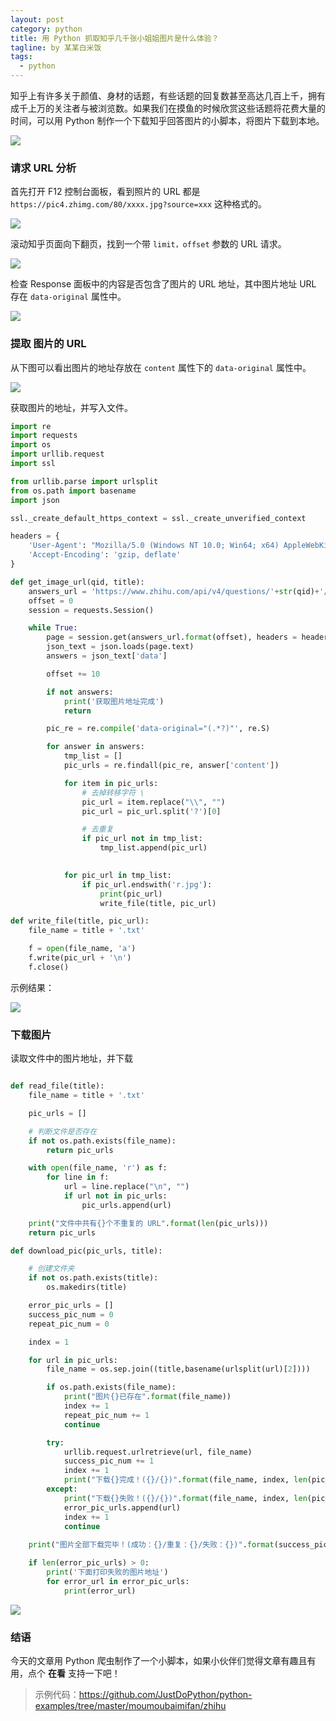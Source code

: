 ```yaml
---
layout: post
category: python
title: 用 Python 抓取知乎几千张小姐姐图片是什么体验？
tagline: by 某某白米饭
tags: 
  - python
---
```


知乎上有许多关于颜值、身材的话题，有些话题的回复数甚至高达几百上千，拥有成千上万的关注者与被浏览数。如果我们在摸鱼的时候欣赏这些话题将花费大量的时间，可以用 Python 制作一个下载知乎回答图片的小脚本，将图片下载到本地。
<!--more-->

![](http://www.justdopython.com/assets/images/2021/03/zhihu/1.png)

### 请求 URL 分析

首先打开 F12 控制台面板，看到照片的 URL 都是 `https://pic4.zhimg.com/80/xxxx.jpg?source=xxx` 这种格式的。

![](http://www.justdopython.com/assets/images/2021/03/zhihu/2.png)

滚动知乎页面向下翻页，找到一个带 `limit，offset` 参数的 URL 请求。

![](http://www.justdopython.com/assets/images/2021/03/zhihu/3.png)

检查 Response 面板中的内容是否包含了图片的 URL 地址，其中图片地址 URL 存在 `data-original` 属性中。

![](http://www.justdopython.com/assets/images/2021/03/zhihu/4.png)

### 提取 图片的 URL 

从下图可以看出图片的地址存放在 `content` 属性下的 `data-original` 属性中。

![](http://www.justdopython.com/assets/images/2021/03/zhihu/5.png)

获取图片的地址，并写入文件。

```python
import re
import requests
import os
import urllib.request
import ssl

from urllib.parse import urlsplit
from os.path import basename
import json

ssl._create_default_https_context = ssl._create_unverified_context

headers = {
    'User-Agent': "Mozilla/5.0 (Windows NT 10.0; Win64; x64) AppleWebKit/537.36 (KHTML, like Gecko) Chrome/89.0.4389.90 Safari/537.36",
    'Accept-Encoding': 'gzip, deflate'
}

def get_image_url(qid, title):
    answers_url = 'https://www.zhihu.com/api/v4/questions/'+str(qid)+'/answers?include=data%5B*%5D.is_normal%2Cadmin_closed_comment%2Creward_info%2Cis_collapsed%2Cannotation_action%2Cannotation_detail%2Ccollapse_reason%2Cis_sticky%2Ccollapsed_by%2Csuggest_edit%2Ccomment_count%2Ccan_comment%2Ccontent%2Ceditable_content%2Cattachment%2Cvoteup_count%2Creshipment_settings%2Ccomment_permission%2Ccreated_time%2Cupdated_time%2Creview_info%2Crelevant_info%2Cquestion%2Cexcerpt%2Cis_labeled%2Cpaid_info%2Cpaid_info_content%2Crelationship.is_authorized%2Cis_author%2Cvoting%2Cis_thanked%2Cis_nothelp%2Cis_recognized%3Bdata%5B*%5D.mark_infos%5B*%5D.url%3Bdata%5B*%5D.author.follower_count%2Cbadge%5B*%5D.topics%3Bdata%5B*%5D.settings.table_of_content.enabled&offset={}&limit=10&sort_by=default&platform=desktop'
    offset = 0
    session = requests.Session()

    while True:
        page = session.get(answers_url.format(offset), headers = headers)
        json_text = json.loads(page.text)
        answers = json_text['data']

        offset += 10

        if not answers:
            print('获取图片地址完成')
            return

        pic_re = re.compile('data-original="(.*?)"', re.S)

        for answer in answers:
            tmp_list = []
            pic_urls = re.findall(pic_re, answer['content'])

            for item in pic_urls:  
                # 去掉转移字符 \
                pic_url = item.replace("\\", "")
                pic_url = pic_url.split('?')[0]

                # 去重复
                if pic_url not in tmp_list:
                    tmp_list.append(pic_url)

            
            for pic_url in tmp_list:
                if pic_url.endswith('r.jpg'):
                    print(pic_url)
                    write_file(title, pic_url)

def write_file(title, pic_url):
    file_name = title + '.txt'

    f = open(file_name, 'a')
    f.write(pic_url + '\n')
    f.close()
```

示例结果：

![](http://www.justdopython.com/assets/images/2021/03/zhihu/6.png)

### 下载图片

读取文件中的图片地址，并下载

```python

def read_file(title):
    file_name = title + '.txt'

    pic_urls = []

    # 判断文件是否存在
    if not os.path.exists(file_name):
        return pic_urls

    with open(file_name, 'r') as f:
        for line in f:
            url = line.replace("\n", "")
            if url not in pic_urls:
                pic_urls.append(url)

    print("文件中共有{}个不重复的 URL".format(len(pic_urls)))
    return pic_urls

def download_pic(pic_urls, title):

    # 创建文件夹
    if not os.path.exists(title):
        os.makedirs(title)

    error_pic_urls = []
    success_pic_num = 0
    repeat_pic_num = 0

    index = 1

    for url in pic_urls:
        file_name = os.sep.join((title,basename(urlsplit(url)[2])))

        if os.path.exists(file_name):
            print("图片{}已存在".format(file_name))
            index += 1
            repeat_pic_num += 1
            continue

        try:
            urllib.request.urlretrieve(url, file_name)
            success_pic_num += 1
            index += 1
            print("下载{}完成！({}/{})".format(file_name, index, len(pic_urls)))
        except:
            print("下载{}失败！({}/{})".format(file_name, index, len(pic_urls)))
            error_pic_urls.append(url)
            index += 1
            continue
        
    print("图片全部下载完毕！(成功：{}/重复：{}/失败：{})".format(success_pic_num, repeat_pic_num, len(error_pic_urls)))

    if len(error_pic_urls) > 0:
        print('下面打印失败的图片地址')
        for error_url in error_pic_urls:
            print(error_url)
```

![](http://www.justdopython.com/assets/images/2021/03/zhihu/7.png)

### 结语

今天的文章用 Python 爬虫制作了一个小脚本，如果小伙伴们觉得文章有趣且有用，点个 **在看** 支持一下吧！

> 示例代码：<https://github.com/JustDoPython/python-examples/tree/master/moumoubaimifan/zhihu>